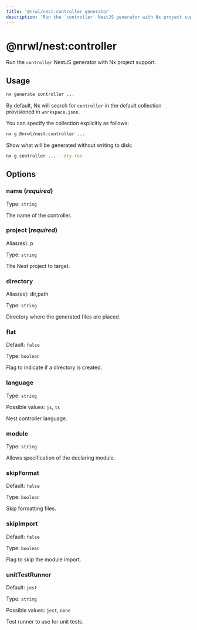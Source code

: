 ```yaml
---
title: '@nrwl/nest:controller generator'
description: 'Run the `controller` NestJS generator with Nx project support.'
---
```


# @nrwl/nest:controller

Run the `controller` NestJS generator with Nx project support.

## Usage

```bash
nx generate controller ...
```

By default, Nx will search for `controller` in the default collection provisioned in `workspace.json`.

You can specify the collection explicitly as follows:

```bash
nx g @nrwl/nest:controller ...
```

Show what will be generated without writing to disk:

```bash
nx g controller ... --dry-run
```

## Options

### name (_**required**_)

Type: `string`

The name of the controller.

### project (_**required**_)

Alias(es): p

Type: `string`

The Nest project to target.

### directory

Alias(es): dir,path

Type: `string`

Directory where the generated files are placed.

### flat

Default: `false`

Type: `boolean`

Flag to indicate if a directory is created.

### language

Type: `string`

Possible values: `js`, `ts`

Nest controller language.

### module

Type: `string`

Allows specification of the declaring module.

### skipFormat

Default: `false`

Type: `boolean`

Skip formatting files.

### skipImport

Default: `false`

Type: `boolean`

Flag to skip the module import.

### unitTestRunner

Default: `jest`

Type: `string`

Possible values: `jest`, `none`

Test runner to use for unit tests.
